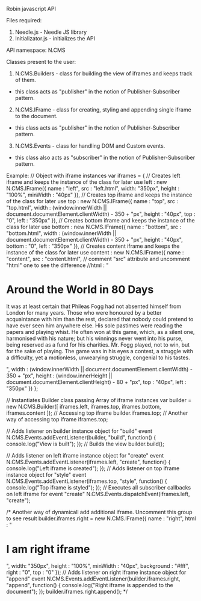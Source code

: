 Robin javascript API

Files required:
1) Needle.js - Needle JS library
2) Initializator.js - initializes the API

API namespace: N.CMS

Classes present to the user:
1) N.CMS.Builders - class for building the view of iframes and keeps track of them.
 - this class acts as "publisher" in the notion of Publisher-Subscriber pattern.
 
2) N.CMS.IFrame - class for creating, styling and appending single iframe to the document.
- this class acts as "publisher" in the notion of Publisher-Subscriber pattern.

3) N.CMS.Events - class for handling DOM and Custom events.
- this class also acts as "subscriber" in the notion of Publisher-Subscriber pattern.

Example:
// Object with iframe instances
var iframes = { 
	// Creates left iframe and keeps the instance of the class for later use
	left : new N.CMS.IFrame({
		name : "left", 
		src : "left.html", 
		width: "350px", 
		height : "100%", 
		minWidth : "40px"
	}),
	// Creates top iframe and keeps the instance of the class for later use
	top : new N.CMS.IFrame({
		name : "top", 
		src : "top.html", 
		width : (window.innerWidth || document.documentElement.clientWidth) - 350 + "px", 
		height : "40px", 
		top : "0", 
		left : "350px"
	}), 
	// Creates bottom iframe and keeps the instance of the class for later use
	bottom : new N.CMS.IFrame({
		name : "bottom", 
		src : "bottom.html", 
		width : (window.innerWidth || document.documentElement.clientWidth) - 350 + "px", 
		height : "40px", 
		bottom : "0", 
		left : "350px"
	}), 
	// Creates content iframe and keeps the instance of the class for later use
	content : new N.CMS.IFrame({
		name : "content", 
		src : "content.html",
		// comment "src" attribute and uncomment "html" one to see the difference
		//html : "<h1>Around the World in 80 Days</h1><p>It was at least certain that Phileas Fogg had not absented himself from London for many years.  Those who were honoured by a better acquaintance with him than the rest, declared that nobody could pretend to have ever seen him anywhere else.  His sole pastimes were reading the papers and playing whist.  He often won at this game, which, as a silent one, harmonised with his nature; but his winnings never went into his purse, being reserved as a fund for his charities.  Mr. Fogg played, not to win, but for the sake of playing.  The game was in his eyes a contest, a struggle with a difficulty, yet a motionless, unwearying struggle, congenial to his tastes.</p>",
		width : (window.innerWidth || document.documentElement.clientWidth) - 350 + "px", 
		height : (window.innerHeight || document.documentElement.clientHeight) - 80 + "px", 
		top : "40px", 
		left : "350px"
	})
};

// Instantiates Builder class passing Array of iframe instances
var builder = new N.CMS.Builder([ iframes.left, iframes.top, iframes.bottom, iframes.content ]);
// Accessing top iframe
builder.iframes.top;
// Another way of accessing top iframe
iframes.top;

// Adds listener on builder instance object for "build" event
N.CMS.Events.addEventListener(builder, "build", function() {
	console.log("View is built");
});
// Builds the view
builder.build();

// Adds listener on left iframe instance object for "create" event
N.CMS.Events.addEventListener(iframes.left, "create", function() {
	console.log("Left iframe is created");
});
// Adds listener on top iframe instance object for "style" event
N.CMS.Events.addEventListener(iframes.top, "style", function() {
	console.log("Top iframe is styled");
});
// Executes all subscriber callbacks on left iframe for event "create"
N.CMS.Events.dispatchEvent(iframes.left, "create");

/* Another way of dynamicall add additional iframe. Uncomment this group to see result
builder.iframes.right = new N.CMS.IFrame({
	name : "right", 
	html : "<h1>I am right iframe</h1>", 
	width: "350px", 
	height : "100%", 
	minWidth : "40px", 
	background : "#fff", 
	right : "0", 
	top : "0"
});
// Adds listener on right iframe instance object for "append" event
N.CMS.Events.addEventListener(builder.iframes.right, "append", function() {
	console.log("Right iframe is appended to the document");
});
builder.iframes.right.append();
*/